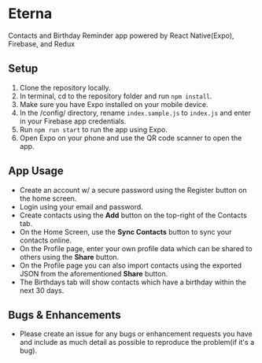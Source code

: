 # Eterna
Contacts and Birthday Reminder app powered by React Native(Expo), Firebase, and Redux 

## Setup
1. Clone the repository locally.
2. In terminal, cd to the repository folder and run `npm install`.
3. Make sure you have Expo installed on your mobile device.
4. In the /config/ directory, rename `index.sample.js` to `index.js` and enter in your Firebase app credentials.
5. Run `npm run start` to run the app using Expo.
6. Open Expo on your phone and use the QR code scanner to open the app.

## App Usage
* Create an account w/ a secure password using the Register button on the home screen. 
* Login using your email and password.
* Create contacts using the **Add** button on the top-right of the Contacts tab.
* On the Home Screen, use the **Sync Contacts** button to sync your contacts online.
* On the Profile page, enter your own profile data which can be shared to others using the **Share** button.
* On the Profile page you can also import contacts using the exported JSON from the aforementioned **Share** button.
* The Birthdays tab will show contacts which have a birthday within the next 30 days.

## Bugs & Enhancements

* Please create an issue for any bugs or enhancement requests you have and include as much detail as possible to reproduce the problem(if it's a bug).
